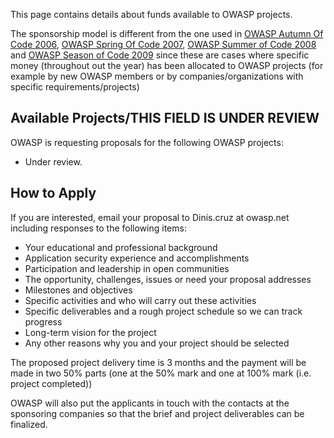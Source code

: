 This page contains details about funds available to OWASP projects.

The sponsorship model is different from the one used in [OWASP Autumn Of
Code 2006](OWASP_Autumn_Of_Code_2006 "wikilink"), [OWASP Spring Of Code
2007](OWASP_Spring_Of_Code_2007 "wikilink"), [OWASP Summer of Code
2008](OWASP_Summer_of_Code_2008 "wikilink") and [OWASP Season of Code
2009](OWASP_Season_of_Code_2009 "wikilink") since these are cases where
specific money (throughout out the year) has been allocated to OWASP
projects (for example by new OWASP members or by companies/organizations
with specific requirements/projects)

## Available Projects/THIS FIELD IS UNDER REVIEW

OWASP is requesting proposals for the following OWASP projects:

  - Under review.

## How to Apply

If you are interested, email your proposal to Dinis.cruz at owasp.net
including responses to the following items:

  - Your educational and professional background
  - Application security experience and accomplishments
  - Participation and leadership in open communities
  - The opportunity, challenges, issues or need your proposal addresses
  - Milestones and objectives
  - Specific activities and who will carry out these activities
  - Specific deliverables and a rough project schedule so we can track
    progress
  - Long-term vision for the project
  - Any other reasons why you and your project should be selected

The proposed project delivery time is 3 months and the payment will be
made in two 50% parts (one at the 50% mark and one at 100% mark (i.e.
project completed))

OWASP will also put the applicants in touch with the contacts at the
sponsoring companies so that the brief and project deliverables can be
finalized.